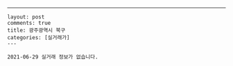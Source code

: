 ---
    layout: post
    comments: true
    title: 광주광역시 북구
    categories: [실거래가]
    ---

    2021-06-29 실거래 정보가 없습니다.

    
